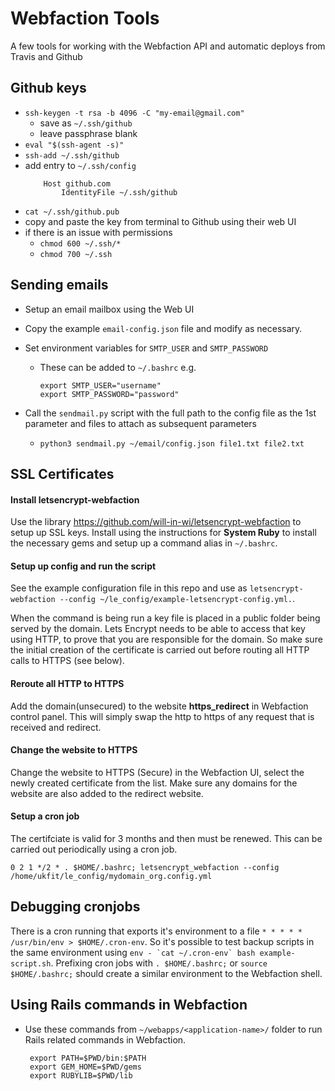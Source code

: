 # Webfaction Tools

A few tools for working with the Webfaction API and automatic deploys from Travis and Github

## Github keys

  - `ssh-keygen -t rsa -b 4096 -C "my-email@gmail.com"`
    - save as `~/.ssh/github`
    - leave passphrase blank
  - `eval "$(ssh-agent -s)"`
  - `ssh-add ~/.ssh/github`
  - add entry to `~/.ssh/config`
    ```
        Host github.com
            IdentityFile ~/.ssh/github
    ```
  - `cat ~/.ssh/github.pub`
  - copy and paste the key from terminal to Github using their web UI
  - if there is an issue with permissions
    - `chmod 600 ~/.ssh/*`
    - `chmod 700 ~/.ssh`  

## Sending emails

  - Setup an email mailbox using the Web UI

  - Copy the example `email-config.json` file and modify as necessary.

  - Set environment variables for `SMTP_USER` and `SMTP_PASSWORD`
    - These can be added to `~/.bashrc` e.g.

       `export SMTP_USER="username"`<br>
       `export SMTP_PASSWORD="password"`

  - Call the `sendmail.py` script with the full path to the config file as the 1st parameter and files to attach as subsequent parameters
    - `python3 sendmail.py ~/email/config.json file1.txt file2.txt`

## SSL Certificates

#### Install letsencrypt-webfaction
Use the library https://github.com/will-in-wi/letsencrypt-webfaction to setup up SSL keys. Install using the instructions for **System Ruby** to install the necessary gems and setup up a command alias in `~/.bashrc`.

#### Setup up config and run the script
See the example configuration file in this repo and use as `letsencrypt-webfaction --config ~/le_config/example-letsencrypt-config.yml.`.

When the command is being run a key file is placed in a public folder being served by the domain. Lets Encrypt needs to be able to access that key using HTTP, to prove that you are responsible for the domain. So make sure the initial creation of the certificate is carried out before routing all HTTP calls to HTTPS (see below).

#### Reroute all HTTP to HTTPS
Add the domain(unsecured) to the website **https_redirect** in Webfaction control panel. This will simply swap the http to https of any request that is received and redirect.

#### Change the website to HTTPS
Change the website to HTTPS (Secure) in the Webfaction UI, select the newly created certificate from the list. Make sure any domains for the website are also added to the redirect website.

#### Setup a cron job
The certifciate is valid for 3 months and then must be renewed. This can be carried out periodically using a cron job.
```shell
0 2 1 */2 * . $HOME/.bashrc; letsencrypt_webfaction --config /home/ukfit/le_config/mydomain_org.config.yml
```

## Debugging cronjobs
There is a cron running that exports it's environment to a file `* * * * * /usr/bin/env > $HOME/.cron-env`. So it's possible to test backup scripts in the same environment using ```env - `cat ~/.cron-env` bash example-script.sh```. Prefixing cron jobs with `. $HOME/.bashrc;` or `source $HOME/.bashrc;` should create a similar environment to the Webfaction shell.

## Using Rails commands in Webfaction

 - Use these commands from `~/webapps/<application-name>/` folder to run Rails related commands in Webfaction.
    ```shell
     export PATH=$PWD/bin:$PATH
     export GEM_HOME=$PWD/gems
     export RUBYLIB=$PWD/lib
     ```
